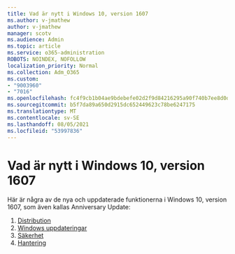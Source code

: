 ```yaml
---
title: Vad är nytt i Windows 10, version 1607
ms.author: v-jmathew
author: v-jmathew
manager: scotv
ms.audience: Admin
ms.topic: article
ms.service: o365-administration
ROBOTS: NOINDEX, NOFOLLOW
localization_priority: Normal
ms.collection: Adm_O365
ms.custom:
- "9003960"
- "7016"
ms.openlocfilehash: fc4f9cb1b04ae9bdebefe02d2f9d84216295a90f740b7ee8d0d7e92e478f3357
ms.sourcegitcommit: b5f7da89a650d2915dc652449623c78be6247175
ms.translationtype: MT
ms.contentlocale: sv-SE
ms.lasthandoff: 08/05/2021
ms.locfileid: "53997836"
---
```

# <a name="whats-new-in-windows-10-version-1607"></a>Vad är nytt i Windows 10, version 1607

Här är några av de nya och uppdaterade funktionerna i Windows 10, version 1607, som även kallas Anniversary Update:

1. [Distribution](https://go.microsoft.com/fwlink/?linkid=2114462)
2. [Windows uppdateringar](https://go.microsoft.com/fwlink/?linkid=2114463)
3. [Säkerhet](https://go.microsoft.com/fwlink/?linkid=2114270)
4. [Hantering](https://go.microsoft.com/fwlink/?linkid=2114271)
